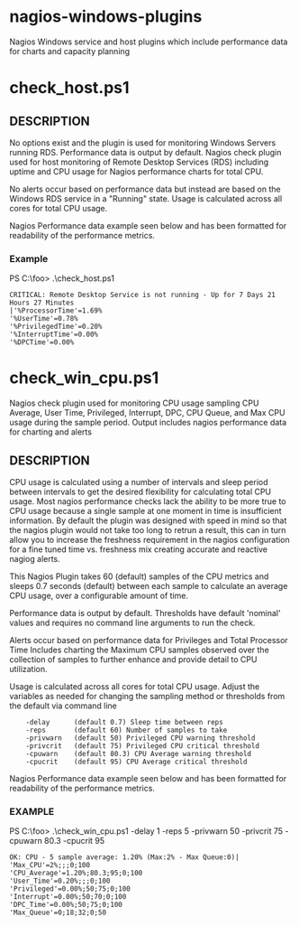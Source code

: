 # nagios-windows-plugins
Nagios Windows service and host plugins which include performance data for charts and capacity planning

# check_host.ps1

## DESCRIPTION 
No options exist and the plugin is used for monitoring Windows Servers running RDS. Performance data is output by default. Nagios
check plugin used for host monitoring of Remote Desktop Services (RDS) including uptime and CPU usage for Nagios performance charts
for total CPU.

No alerts occur based on performance data but instead are based on the Windows RDS service in a "Running" state.
Usage is calculated across all cores for total CPU usage.

Nagios Performance data example seen below and has been formatted for readability of the performance metrics.

### Example
PS C:\foo> .\check_host.ps1
	
	CRITICAL: Remote Desktop Service is not running - Up for 7 Days 21 Hours 27 Minutes
	|'%ProcessorTime'=1.69% 
	'%UserTime'=0.78% 
	'%PrivilegedTime'=0.20% 
	'%InterruptTime'=0.00% 
	'%DPCTime'=0.00%

# check_win_cpu.ps1
Nagios check plugin used for monitoring CPU usage sampling CPU Average, User Time, Privileged, Interrupt, DPC, CPU Queue,
and Max CPU usage during the sample period. Output includes nagios performance data for charting and alerts
	
## DESCRIPTION 
CPU usage is calculated using a number of intervals and sleep period between intervals to get the desired flexibility for
calculating total CPU usage. Most nagios performance checks lack the ability to be more true to CPU usage because 
a single sample at one moment in time is insufficient information. By default the plugin was designed with speed in mind
so that the nagios plugin would not take too long to retrun a result, this can in turn allow you to increase the freshness
requirement in the nagios configuration for a fine tuned time vs. freshness mix creating accurate and reactive nagiog alerts.
	
This Nagios Plugin takes 60 (default) samples of the CPU metrics and sleeps 0.7 seconds (default) between each sample to calculate an average CPU usage, over a configurable amount of time.
	
Performance data is output by default.
Thresholds have default 'nominal' values and requires no command line arguments to run the check.
    
Alerts occur based on performance data for Privileges and Total Processor Time
Includes charting the Maximum CPU samples observed over the collection of samples
to further enhance and provide detail to CPU utilization.
	
Usage is calculated across all cores for total CPU usage.  Adjust the variables as needed for changing the sampling method
or thresholds from the default via command line
	
		-delay 		(default 0.7) Sleep time between reps
		-reps 		(default 60) Number of samples to take
		-privwarn 	(default 50) Privileged CPU warning threshold
		-privcrit 	(default 75) Privileged CPU critical threshold
		-cpuwarn 	(default 80.3) CPU Average warning threshold
		-cpucrit 	(default 95) CPU Average critical threshold
		
Nagios Performance data example seen below and has been formatted for readability of the performance metrics.

### EXAMPLE 
PS C:\foo> .\check_win_cpu.ps1 -delay 1 -reps 5 -privwarn 50  -privcrit 75 -cpuwarn 80.3 -cpucrit 95
	
	OK: CPU - 5 sample average: 1.20% (Max:2% - Max Queue:0)|
	'Max_CPU'=2%;;;0;100
	'CPU_Average'=1.20%;80.3;95;0;100
	'User_Time'=0.20%;;;0;100
	'Privileged'=0.00%;50;75;0;100
	'Interrupt'=0.00%;50;70;0;100
	'DPC_Time'=0.00%;50;75;0;100
	'Max_Queue'=0;18;32;0;50


